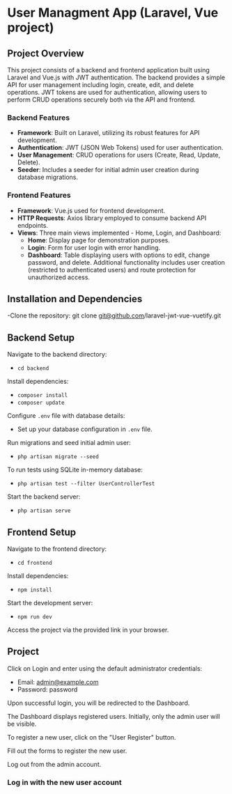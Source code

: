 # User Managment App (Laravel, Vue project)

## Project Overview

This project consists of a backend and frontend application built using Laravel and Vue.js with JWT authentication. The backend provides a simple API for user management including login, create, edit, and delete operations. JWT tokens are used for authentication, allowing users to perform CRUD operations securely both via the API and frontend.

### Backend Features

- **Framework**: Built on Laravel, utilizing its robust features for API development.
- **Authentication**: JWT (JSON Web Tokens) used for user authentication.
- **User Management**: CRUD operations for users (Create, Read, Update, Delete).
- **Seeder**: Includes a seeder for initial admin user creation during database migrations.

### Frontend Features

- **Framework**: Vue.js used for frontend development.
- **HTTP Requests**: Axios library employed to consume backend API endpoints.
- **Views**: Three main views implemented - Home, Login, and Dashboard:
  - **Home**: Display page for demonstration purposes.
  - **Login**: Form for user login with error handling.
  - **Dashboard**: Table displaying users with options to edit, change password, and delete. Additional functionality includes user creation (restricted to authenticated users) and route protection for unauthorized access.

## Installation and Dependencies

-Clone the repository:
git clone git@github.com/laravel-jwt-vue-vuetify.git

## Backend Setup

Navigate to the backend directory:
- `cd backend`

Install dependencies:
- `composer install`
- `composer update`

Configure `.env` file with database details:
- Set up your database configuration in `.env` file.

Run migrations and seed initial admin user:
- `php artisan migrate --seed`

To run tests using SQLite in-memory database:
- `php artisan test --filter UserControllerTest`

Start the backend server:
- `php artisan serve`

## Frontend Setup

Navigate to the frontend directory:
- `cd frontend`

Install dependencies:
- `npm install`

Start the development server:
- `npm run dev`

Access the project via the provided link in your browser.

## Project

Click on Login and enter using the default administrator credentials:
- Email: admin@example.com
- Password: password

Upon successful login, you will be redirected to the Dashboard.

The Dashboard displays registered users. Initially, only the admin user will be visible.

To register a new user, click on the "User Register" button.

Fill out the forms to register the new user.

Log out from the admin account.

### Log in with the new user account



